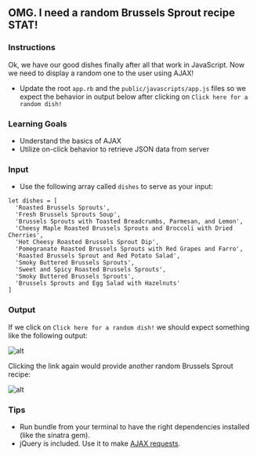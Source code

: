## OMG. I need a random Brussels Sprout recipe STAT!

### Instructions

Ok, we have our good dishes finally after all that work in JavaScript. Now we need to display a random one to the user using AJAX!

* Update the root `app.rb` and the `public/javascripts/app.js` files so we expect the behavior in output below after clicking on `Click here for a random dish!`

### Learning Goals
* Understand the basics of AJAX
* Utilize on-click behavior to retrieve JSON data from server

### Input
* Use the following array called `dishes` to serve as your input:

```
let dishes = [
  'Roasted Brussels Sprouts',
  'Fresh Brussels Sprouts Soup',
  'Brussels Sprouts with Toasted Breadcrumbs, Parmesan, and Lemon',
  'Cheesy Maple Roasted Brussels Sprouts and Broccoli with Dried Cherries',
  'Hot Cheesy Roasted Brussels Sprout Dip',
  'Pomegranate Roasted Brussels Sprouts with Red Grapes and Farro',
  'Roasted Brussels Sprout and Red Potato Salad',
  'Smoky Buttered Brussels Sprouts',
  'Sweet and Spicy Roasted Brussels Sprouts',
  'Smoky Buttered Brussels Sprouts',
  'Brussels Sprouts and Egg Salad with Hazelnuts'
]
```

### Output

If we click on `Click here for a random dish!` we should expect something like the following output:

![alt](https://s3.amazonaws.com/horizon-production/images/KHtyuZr.png)

Clicking the link again would provide another random Brussels Sprout recipe:

![alt](https://s3.amazonaws.com/horizon-production/images/tr7LGhJ.png)

### Tips
* Run bundle from your terminal to have the right dependencies installed (like the sinatra gem).
* jQuery is included. Use it to make [AJAX requests](http://api.jquery.com/jquery.ajax/).
